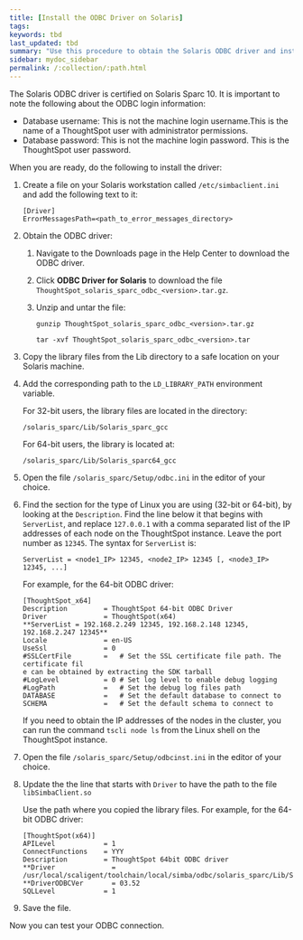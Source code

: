 ```yaml
---
title: [Install the ODBC Driver on Solaris]
tags:
keywords: tbd
last_updated: tbd
summary: "Use this procedure to obtain the Solaris ODBC driver and install it."
sidebar: mydoc_sidebar
permalink: /:collection/:path.html
---
```

The Solaris ODBC driver is certified on Solaris Sparc 10. It is important to note the following about the ODBC login information:

-   Database username: This is not the machine login username.This is the name of a ThoughtSpot user with administrator permissions.
-   Database password: This is not the machine login password. This is the ThoughtSpot user password.

When you are ready, do the following to install the driver:

1. Create a file on your Solaris workstation called `/etc/simbaclient.ini` and add the following text to it:

    ```
    [Driver]
    ErrorMessagesPath=<path_to_error_messages_directory>
    ```

2. Obtain the ODBC driver:
    1. Navigate to the Downloads page in the Help Center to download the ODBC driver.
    2. Click **ODBC Driver for Solaris** to download the file `ThoughtSpot_solaris_sparc_odbc_<version>.tar.gz`.
    3. Unzip and untar the file:

        ```
        gunzip ThoughtSpot_solaris_sparc_odbc_<version>.tar.gz

        tar -xvf ThoughtSpot_solaris_sparc_odbc_<version>.tar
        ```

3. Copy the library files from the Lib directory to a safe location on your Solaris machine.
4. Add the corresponding path to the `LD_LIBRARY_PATH` environment variable.

    For 32-bit users, the library files are located in the directory:

    ```
    /solaris_sparc/Lib/Solaris_sparc_gcc
    ```

    For 64-bit users, the library is located at:

    ```
    /solaris_sparc/Lib/Solaris_sparc64_gcc
    ```

5. Open the file `/solaris_sparc/Setup/odbc.ini` in the editor of your choice.
6. Find the section for the type of Linux you are using (32-bit or 64-bit), by looking at the `Description`.
   Find the line below it that begins with `ServerList`, and replace `127.0.0.1` with a comma separated list of the IP addresses of each node on the ThoughtSpot instance. Leave the port number as `12345`. The syntax for `ServerList` is:

    ```
    ServerList = <node1_IP> 12345, <node2_IP> 12345 [, <node3_IP> 12345, ...]
    ```

    For example, for the 64-bit ODBC driver:

    ```
    [ThoughtSpot_x64]
    Description         = ThoughtSpot 64-bit ODBC Driver
    Driver              = ThoughtSpot(x64)
    **ServerList = 192.168.2.249 12345, 192.168.2.148 12345, 192.168.2.247 12345**
    Locale              = en-US
    UseSsl              = 0
    #SSLCertFile        =   # Set the SSL certificate file path. The certificate fil
    e can be obtained by extracting the SDK tarball
    #LogLevel           = 0 # Set log level to enable debug logging
    #LogPath            =   # Set the debug log files path
    DATABASE            =   # Set the default database to connect to
    SCHEMA              =   # Set the default schema to connect to
    ```

    If you need to obtain the IP addresses of the nodes in the cluster, you can run the command `tscli node ls` from the Linux shell on the ThoughtSpot instance.

7. Open the file `/solaris_sparc/Setup/odbcinst.ini` in the editor of your choice.
8. Update the the line that starts with `Driver` to have the path to the file `libSimbaClient.so`

   Use the path where you copied the library files. For example, for the 64-bit ODBC driver:

    ```
    [ThoughtSpot(x64)]
    APILevel            = 1
    ConnectFunctions    = YYY
    Description         = ThoughtSpot 64bit ODBC driver
    **Driver              = /usr/local/scaligent/toolchain/local/simba/odbc/solaris_sparc/Lib/Solaris_sparc64_gcc/libSimbaClient.so
    **DriverODBCVer       = 03.52
    SQLLevel            = 1
    ```

8. Save the file.

Now you can test your ODBC connection.
